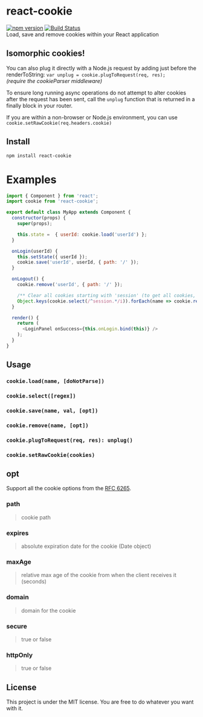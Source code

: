 # react-cookie
[![npm version](https://badge.fury.io/js/react-cookie.svg)](https://badge.fury.io/js/react-cookie)
[![Build Status](https://travis-ci.org/thereactivestack/react-cookie.svg?branch=master)](https://travis-ci.org/thereactivestack/react-cookie)
<br />
Load, save and remove cookies within your React application

## Isomorphic cookies!
You can also plug it directly with a Node.js request by adding just before the renderToString: `var unplug = cookie.plugToRequest(req, res);`<br />
*(require the cookieParser middleware)*

To ensure long running async operations do not attempt to alter cookies after the request has been sent, call the `unplug` function that is returned in a finally block in your router.

If you are within a non-browser or Node.js environment, you can use `cookie.setRawCookie(req.headers.cookie)`



## Install
`npm install react-cookie`

# Examples

```js
import { Component } from 'react';
import cookie from 'react-cookie';

export default class MyApp extends Component {
  constructor(props) {
    super(props);

    this.state =  { userId: cookie.load('userId') };
  }

  onLogin(userId) {
    this.setState({ userId });
    cookie.save('userId', userId, { path: '/' });
  }

  onLogout() {
    cookie.remove('userId', { path: '/' });

    /** Clear all cookies starting with 'session' (to get all cookies, omit regex argument) */
    Object.keys(cookie.select(/^session.*/i)).forEach(name => cookie.remove(name, { path: '/' }))
  }

  render() {
    return (
      <LoginPanel onSuccess={this.onLogin.bind(this)} />
    );
  }
}
```

## Usage

### `cookie.load(name, [doNotParse])`
### `cookie.select([regex])`
### `cookie.save(name, val, [opt])`
### `cookie.remove(name, [opt])`
### `cookie.plugToRequest(req, res): unplug()`
### `cookie.setRawCookie(cookies)`

## opt
Support all the cookie options from the [RFC 6265](https://tools.ietf.org/html/rfc6265#section-4.1.2.1).

### path
> cookie path

### expires
> absolute expiration date for the cookie (Date object)

### maxAge
> relative max age of the cookie from when the client receives it (seconds)

### domain
> domain for the cookie

### secure
> true or false

### httpOnly
> true or false

## License
This project is under the MIT license. You are free to do whatever you want with it.
